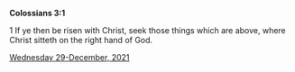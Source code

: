 **Colossians 3:1**

1 If ye then be risen with Christ, seek those things which are above, where Christ sitteth on the right hand of God.

[Wednesday 29-December, 2021](https://t.me/s/daily_scripture)
